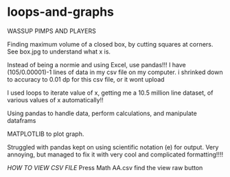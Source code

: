 # loops-and-graphs
WASSUP PIMPS AND PLAYERS

Finding maximum volume of a closed box, by cutting squares at corners.
See box.jpg to understand what x is.

Instead of being a normie and using Excel, use pandas!!!
I have (105/0.00001)-1 lines of data in my csv file on my computer. i shrinked down to accuracy to 0.01 dp for this csv file, or it wont upload

I used loops to iterate value of x, getting me a 10.5 million line dataset, of various values of x automatically!!

Using pandas to handle data, perform calculations, and manipulate dataframs

MATPLOTLIB to plot graph.

Struggled with pandas kept on using scientific notation (e) for output. Very annoying, but managed to fix it with very cool and complicated formatting!!!!


*HOW TO VIEW CSV FILE*
Press Math AA.csv
find the view raw button
